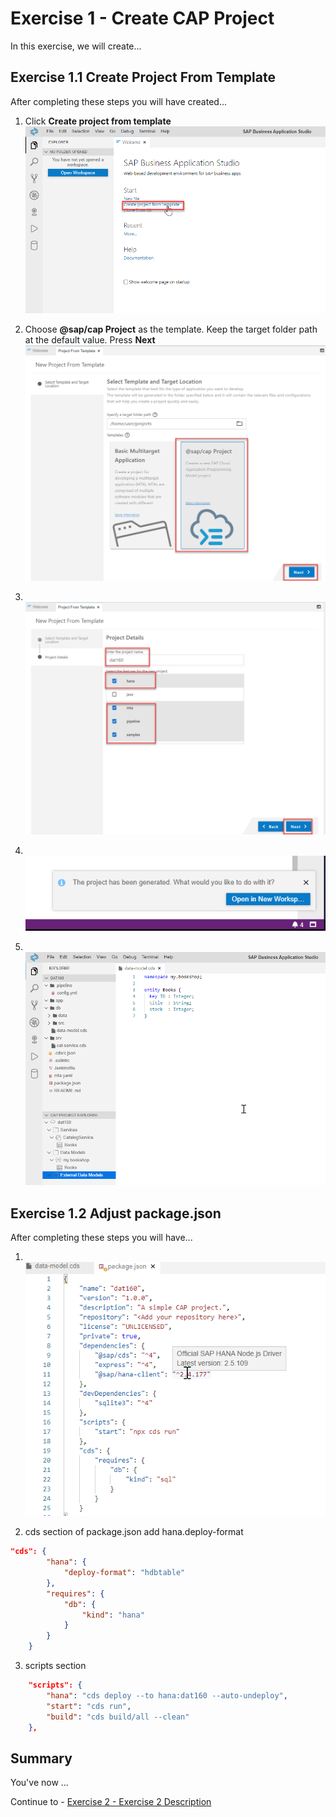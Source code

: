 # Exercise 1 - Create CAP Project

In this exercise, we will create...

## Exercise 1.1 Create Project From Template

After completing these steps you will have created...

1. Click **Create project from template** </br>![Create project from template](images/create_project_from_template.png)

2. Choose **@sap/cap Project** as the template. Keep the target folder path at the default value. Press **Next**</br>![Choose @sap/cap Project](images/choose_cap_project.png)

3. </br>![Project Details](images/project_details.png)

4. </br>![Project Generate](images/project_generated.png)

5. </br>![Project Review](images/new_cap_project_review.png)

## Exercise 1.2 Adjust package.json

After completing these steps you will have...

1. </br>![package.json HANA Client update](images/package_json_hana_client.png)

2. cds section of package.json add hana.deploy-format

```JSON
"cds": {
        "hana": {
            "deploy-format": "hdbtable"
        },
        "requires": {
            "db": {
                "kind": "hana"
            }
        }
    }  
```

3. scripts section

```JSON
    "scripts": {
        "hana": "cds deploy --to hana:dat160 --auto-undeploy",
        "start": "cds run",
        "build": "cds build/all --clean"
    },
```


## Summary

You've now ...

Continue to - [Exercise 2 - Exercise 2 Description](../ex2/README.md)

